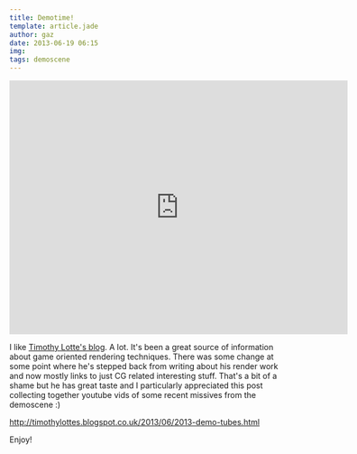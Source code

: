 ```yaml
---
title: Demotime!
template: article.jade
author: gaz
date: 2013-06-19 06:15
img: 
tags: demoscene
---
```


<iframe width="600" height="450" src="http://www.youtube.com/embed/LnQtJFGJmj4" frameborder="0" allowfullscreen></iframe>

I like [Timothy Lotte's blog](http://timothylottes.blogspot.co.uk/). A lot. It's been a great source of information about game oriented rendering techniques. There was some change at some point where he's stepped back from writing about his render work and now mostly links to just CG related interesting stuff. That's a bit of a shame but he has great taste and I particularly appreciated this post collecting together youtube vids of some recent missives from the demoscene :)

http://timothylottes.blogspot.co.uk/2013/06/2013-demo-tubes.html

Enjoy!
